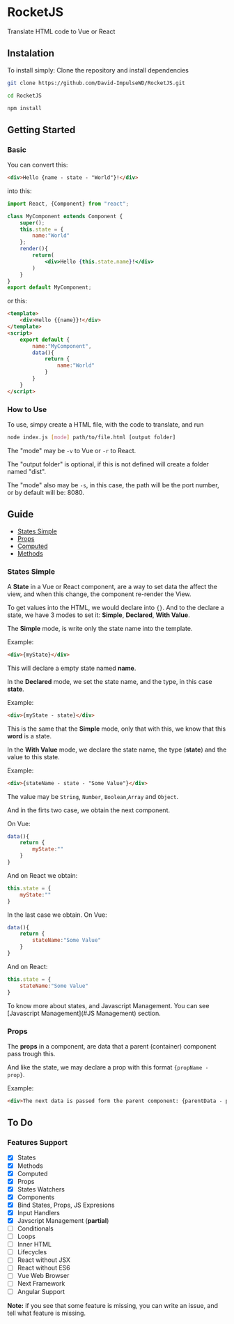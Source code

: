 # RocketJS

Translate HTML code to Vue or React

## Instalation

To install simply:
Clone the repository and install dependencies

```sh 
git clone https://github.com/David-ImpulseWD/RocketJS.git

cd RocketJS

npm install 
```

## Getting Started

### Basic

You can convert this:

```html
<div>Hello {name - state - "World"}!</div>
```
into this:

```jsx
import React, {Component} from "react";

class MyComponent extends Component {
	super();
	this.state = {
    	name:"World"
    };
    render(){
    	return(
        	<div>Hello {this.state.name}!</div>
		)
    }
}
export default MyComponent;
```
or this:

```html
<template>
	<div>Hello {{name}}!</div>
</template>
<script>
	export default {
    	name:"MyComponent",
        data(){
        	return {
            	name:"World"
            }
		}
    }
</script>
```

### How to Use

To use, simpy create a HTML file, with the code to translate, and run

```sh
node index.js [mode] path/to/file.html [output folder]
```

The "mode" may be `-v` to Vue or `-r` to React.

The "output folder" is optional, if this is not defined will create a folder named "dist".

The "mode" also may be `-s`, in this case, the path will be the port number, or by default will be: 8080.

## Guide

* [States Simple](#states-simple)
* [Props](#props)
* [Computed](#computed)
* [Methods](#methods)

### States Simple <a name="states-simple"></a>

A **State** in a Vue or React component, are a way to set data the affect the view, and when this change, the component re-render the View.

To get values into the HTML, we would declare into `{}`. And to the declare a state, we have 3 modes to set it: **Simple**, **Declared**, **With Value**.

The **Simple** mode, is write only the state name into the template.

Example:

```html
<div>{myState}</div>
```

This will declare a empty state named **name**.

In the **Declared** mode, we set the state name, and the type, in this case **state**.

Example:

```html
<div>{myState - state}</div>
```

This is the same that the **Simple** mode, only that with this, we know that this **word** is a state.

In the **With Value** mode, we declare the state name, the type \(**state**\) and the value to this state.

Example:

```html
<div>{stateName - state - "Some Value"}</div>
```
The value may be `String`, `Number`, `Boolean`,`Array` and  `Object`.

And in the firts two case, we obtain the next component.

On Vue:

```js
data(){
	return {
		myState:""
	}
}
```
And on React we obtain:

```js
this.state = {
	myState:""
}
```

In the last case we obtain. On Vue:

```js
data(){
	return {
		stateName:"Some Value"
	}
}
```

And on React:

```js
this.state = {
	stateName:"Some Value"
}
```

To know more about states, and Javascript Management. You can see [Javascript Management](#JS Management) section. 

### Props <a name="props"></a>

The **props** in a component, are data that a parent \(container\) component pass trough this.

And like the state, we may declare a prop with this format `{propName - prop}`.

Example:
```html
<div>The next data is passed form the parent component: {parentData - prop}</div>
```

## To Do

### Features Support

- [x] States
- [x] Methods
- [x] Computed
- [x] Props
- [x] States Watchers
- [x] Components
- [x] Bind States, Props, JS Expresions
- [x] Input Handlers
- [x] Javscript Management \(**partial**\)
- [ ] Conditionals
- [ ] Loops
- [ ] Inner HTML 
- [ ] Lifecycles
- [ ] React without JSX
- [ ] React without ES6
- [ ] Vue Web Browser
- [ ] Next Framework
- [ ] Angular Support

**Note:** if you see that some feature is missing, you can write an issue, and tell what feature is missing.